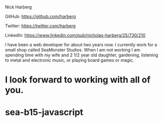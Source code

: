 Nick Harberg

GitHub: https://github.com/harberg

Twitter: https://twitter.com/harberg

LinkedIn: https://www.linkedin.com/pub/nicholas-harberg/25/730/210

I have been a web developer for about two years now. I currently work for a small shop called SeaMonster Studios. When I am not working I am spending time with my wife and 2 1/2 year old daughter, gardening, listening to metal and electronic music, or playing board games or magic.

I look forward to working with all of you.
=======
sea-b15-javascript
==========

